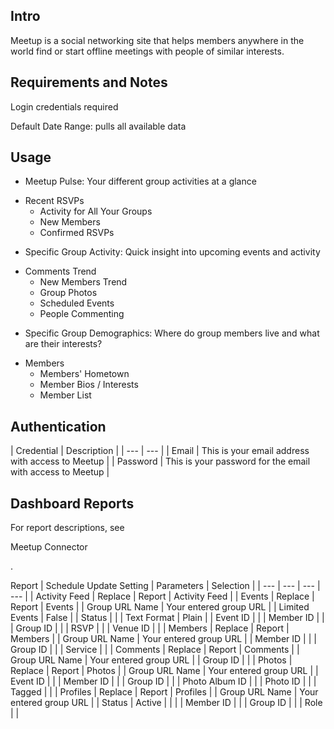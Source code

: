 

Intro
-------

Meetup is a social networking site that helps members anywhere in the world find or start offline meetings with people of similar interests.


 Requirements and Notes
------------------------

Login credentials required


 Default Date Range: pulls all available data


 Usage
-------


* Meetup Pulse: Your different group activities at a glance

+ Recent RSVPs
	+ Activity for All Your Groups
	+ New Members
	+ Confirmed RSVPs
* Specific Group Activity: Quick insight into upcoming events and activity

+ Comments Trend
	+ New Members Trend
	+ Group Photos
	+ Scheduled Events
	+ People Commenting
* Specific Group Demographics: Where do group members live and what are their interests?

+ Members
	+ Members' Hometown
	+ Member Bios / Interests
	+ Member List

Authentication
----------------


|
 Credential
  |
 Description
  |
| --- | --- |
|
 Email
  |
 This is your email address with access to Meetup
  |
|
 Password
  |
 This is your password for the email with access to Meetup
  |

Dashboard Reports
-------------------

For report descriptions, see

Meetup Connector

.


 Report
  |
 Schedule Update Setting
  |
 Parameters
  |
 Selection
  |
| --- | --- | --- | --- |
|
 Activity Feed
  |
 Replace
  |
 Report
  |
 Activity Feed
  |
|
 Events
  |
 Replace
  |
 Report
  |
 Events
  |
|
 Group URL Name
  |
 Your entered group URL
  |
|
 Limited Events
  |
 False
  |
|
 Status
  |
 |
|
 Text Format
  |
 Plain
  |
|
 Event ID
  |
 |
|
 Member ID
  |
 |
|
 Group ID
  |
 |
|
 RSVP
  |
 |
|
 Venue ID
  |
 |
|
 Members
  |
 Replace
  |
 Report
  |
 Members
  |
|
 Group URL Name
  |
 Your entered group URL
  |
|
 Member ID
  |
 |
|
 Group ID
  |
 |
|
 Service
  |
 |
|
 Comments
  |
 Replace
  |
 Report
  |
 Comments
  |
|
 Group URL Name
  |
 Your entered group URL
  |
|
 Group ID
  |
 |
|
 Photos
  |
 Replace
  |
 Report
  |
 Photos
  |
|
 Group URL Name
  |
 Your entered group URL
  |
|
 Event ID
  |
 |
|
 Member ID
  |
 |
|
 Group ID
  |
 |
|
 Photo Album ID
  |
 |
|
 Photo ID
  |
 |
|
 Tagged
  |
 |
|
 Profiles
  |
 Replace
  |
 Report
  |
 Profiles
  |
|
 Group URL Name
  |
 Your entered group URL
  |
|
 Status
  |
 Active
  |
|
 |
 |
 Member ID
  |
 |
|
 Group ID
  |
 |
|
 Role
  |
 |

